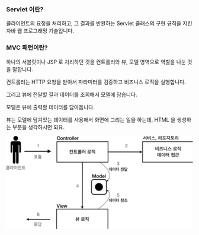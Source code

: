 



### Servlet 이란?

클라이언트의 요청을 처리하고, 그 결과를 반환하는 Servlet 클래스의 구현 규칙을 지킨 자바 웹 프로그래밍 기술입니다.



### MVC 패턴이란?

하나의 서블릿이나 JSP 로 처리하던 것을 컨트롤러와 뷰, 모델 영역으로 역할을 나눈 것을 말합니다.



컨트롤러는 HTTP 요청을 받아서 파라미터를 검증하고 비즈니스 로직을 실행합니다. 

그리고 뷰에 전달할 결과 데이터를 조회해서 모델에 담습니다.

모델은 뷰에 출력할 데이터를 담아둡니다.

뷰는 모델에 담겨있는 데이터를 사용해서 화면에 그리는 일을 하는데, HTML 을 생성하는 부분을 생각하시면 되요.



![image-20220804213503139](web_spring_mvc.assets/image-20220804213503139.png)